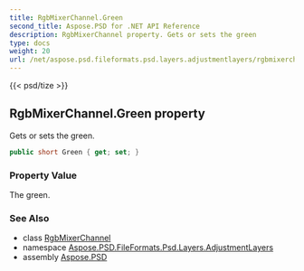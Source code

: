 ```yaml
---
title: RgbMixerChannel.Green
second_title: Aspose.PSD for .NET API Reference
description: RgbMixerChannel property. Gets or sets the green
type: docs
weight: 20
url: /net/aspose.psd.fileformats.psd.layers.adjustmentlayers/rgbmixerchannel/green/
---
```

{{< psd/tize >}}
## RgbMixerChannel.Green property

Gets or sets the green.

```csharp
public short Green { get; set; }
```

### Property Value

The green.

### See Also

* class [RgbMixerChannel](../)
* namespace [Aspose.PSD.FileFormats.Psd.Layers.AdjustmentLayers](../../rgbmixerchannel/)
* assembly [Aspose.PSD](../../../)


